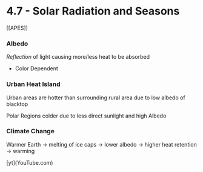 # 4\.7 - Solar Radiation and Seasons

[[APES]]

### Albedo

_Reflection_ of light causing more/less heat to be absorbed

- Color Dependent

### Urban Heat Island

Urban areas are hotter than surrounding rural area due to low albedo of blacktop

Polar Regions colder due to less direct sunlight and high Albedo

### Climate Change

Warmer Earth -> melting of ice caps -> lower albedo -> higher heat retention -> warming

\[yt\](YouTube.com)